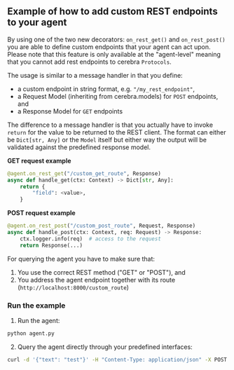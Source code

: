 ## Example of how to add custom REST endpoints to your agent

By using one of the two new decorators: `on_rest_get()` and `on_rest_post()` you are able to define custom endpoints that your agent can act upon.
Please note that this feature is only available at the "agent-level" meaning that you cannot add rest endpoints to cerebra `Protocols`.

The usage is similar to a message handler in that you define:

- a custom endpoint in string format, e.g. `"/my_rest_endpoint"`,
- a Request Model (inheriting from cerebra.models) for `POST` endpoints, and
- a Response Model for `GET` endpoints

The difference to a message handler is that you actually have to invoke `return` for the value to be returned to the REST client. The format can either be `Dict[str, Any]` or the `Model` itself but either way the output will be validated against the predefined response model.

**GET request example**

```python
@agent.on_rest_get("/custom_get_route", Response)
async def handle_get(ctx: Context) -> Dict[str, Any]:
    return {
        "field": <value>,
    }
```

**POST request example**

```python
@agent.on_rest_post("/custom_post_route", Request, Response)
async def handle_post(ctx: Context, req: Request) -> Response:
    ctx.logger.info(req)  # access to the request
    return Response(...)
```

For querying the agent you have to make sure that:

1. You use the correct REST method ("GET" or "POST"), and
2. You address the agent endpoint together with its route (`http://localhost:8000/custom_route`)

### Run the example

1. Run the agent:

```bash
python agent.py
```

2. Query the agent directly through your predefined interfaces:

```bash
curl -d '{"text": "test"}' -H "Content-Type: application/json" -X POST http://localhost:8000/rest/post
```
